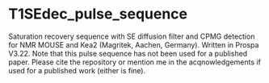 # T1SEdec_pulse_sequence
Saturation recovery sequence with SE diffusion filter and CPMG detection for NMR MOUSE and Kea2 (Magritek, Aachen, Germany). Written in Prospa V3.22. Note that this pulse sequence has not been used for a published paper. Please cite the repository or mention me in the acqnowledgements if used for a published work (either is fine).
